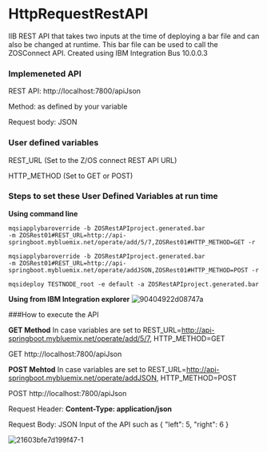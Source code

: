# HttpRequestRestAPI
IIB REST API that takes two inputs at the time of deploying a bar file and can also be changed at runtime.
This bar file can be used to call the ZOSConnect API. Created using IBM Integration Bus 10.0.0.3 

### Implemeneted API 
REST API: http://localhost:7800/apiJson

Method: as defined by your variable

Request body: JSON

### User defined variables 
REST_URL (Set to the Z/OS connect REST API URL)

HTTP_METHOD (Set to GET or POST)

### Steps to set these User Defined Variables at run time


**Using command line**
```
mqsiapplybaroverride -b ZOSRestAPIproject.generated.bar 
-m ZOSRest01#REST_URL=http://api-springboot.mybluemix.net/operate/add/5/7,ZOSRest01#HTTP_METHOD=GET -r

mqsiapplybaroverride -b ZOSRestAPIproject.generated.bar 
-m ZOSRest01#REST_URL=http://api-springboot.mybluemix.net/operate/addJSON,ZOSRest01#HTTP_METHOD=POST -r

mqsideploy TESTNODE_root -e default -a ZOSRestAPIproject.generated.bar
```


**Using from IBM Integration explorer**
![90404922d08747a](https://cloud.githubusercontent.com/assets/14492591/14194960/a05fb1d8-f7ff-11e5-80d8-34344b930d8a.jpg)


###How to execute the API


**GET Method**
In case variables are set to REST_URL=http://api-springboot.mybluemix.net/operate/add/5/7, HTTP_METHOD=GET

GET  http://localhost:7800/apiJson



**POST Mehtod**
In case variables are set to REST_URL=http://api-springboot.mybluemix.net/operate/addJSON, HTTP_METHOD=POST

POST  http://localhost:7800/apiJson

Request Header: **Content-Type: application/json**

Request Body: JSON Input of the API such as  {  "left": 5,  "right": 6 }


![21603bfe7d199f47-1](https://cloud.githubusercontent.com/assets/14492591/14194959/a000b03e-f7ff-11e5-8758-6ab483dc3f1b.jpg)

